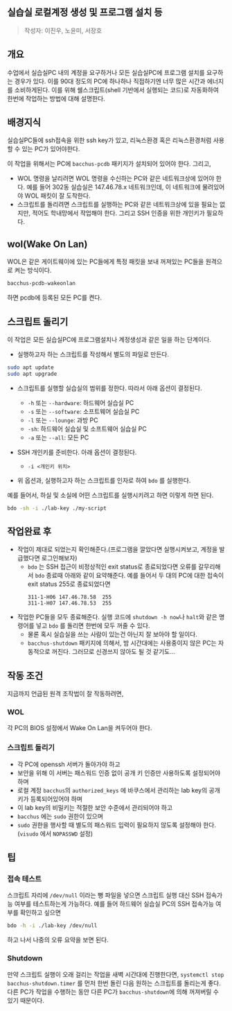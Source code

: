 실습실 로컬계정 생성 및 프로그램 설치 등
---

> 작성자: 이진우, 노윤미, 서장호

## 개요

수업에서 실습실PC 내의 계정을 요구하거나 모든 실습실PC에 프로그램 설치를 요구하는 경우가 있다.
이를 90대 정도의 PC에 하나하나 직접하기엔 너무 많은 시간과 에너지를 소비하게된다.
이를 위해 쉘스크립트(shell 기반에서 실행되는 코드)로 자동화하여 한번에 작업하는 방법에 대해 설명한다.

## 배경지식

실습실PC들에 ssh접속을 위한 ssh key가 있고, 
리눅스환경 혹은 리눅스환경처럼 사용할 수 있는 PC가 있어야한다.

이 작업을 위해서는 PC에 `bacchus-pcdb` 패키지가 설치되어 있어야 한다. 그리고,

* WOL 명령을 날리려면 WOL 명령을 수신하는 PC와 같은 네트워크상에 있어야 한다. 예를 들어 302동 실습실은 147.46.78.x 네트워크인데, 이 네트워크에 물려있어야 WOL 패킷이 잘 도착한다.
* 스크립트를 돌리려면 스크립트를 실행하는 PC와 같은 네트워크상에 있을 필요는 없지만, 적어도 학내망에서 작업해야 한다. 그리고 SSH 인증을 위한 개인키가 필요하다.

## wol(Wake On Lan)

WOL은 같은 게이트웨이에 있는 PC들에게 특정 패킷을 보내 꺼져있는 PC들을 원격으로 켜는 방식이다.

```bash
bacchus-pcdb-wakeonlan
```

하면 pcdb에 등록된 모든 PC를 켠다.

## 스크립트 돌리기

이 작업은 모든 실습실PC에 프로그램설치나 계정생성과 같은 일을 하는 단계이다.

* 실행하고자 하는 스크립트를 작성해서 별도의 파일로 만든다.

```bash
sudo apt update
sudo apt upgrade
```
* 스크립트를 실행할 실습실의 범위를 정한다. 따라서 아래 옵션이 결정된다.
  * `-h` 또는 `--hardware`: 하드웨어 실습실 PC
  * `-s` 또는 `--software`: 소프트웨어 실습실 PC
  * `-l` 또는 `--lounge`: 과방 PC
  * `-sh`: 하드웨어 실습실 및 소프트웨어 실습실 PC
  * `-a` 또는 `--all`: 모든 PC

* SSH 개인키를 준비한다. 아래 옵션이 결정된다.
  * `-i <개인키 위치>`

* 위 옵션과, 실행하고자 하는 스크립트를 인자로 하여 `bdo` 를 실행한다.


예를 들어서, 하실 및 소실에 어떤 스크립트를 실행시키려고 하면 이렇게 하면 된다.

```bash
bdo -sh -i ./lab-key ./my-script
```


## 작업완료 후

* 작업이 제대로 되었는지 확인해준다.(프로그램을 깔았다면 실행시켜보고, 계정을 발급했다면 로그인해보자)
  * `bdo` 는 SSH 접근이 비정상적인 exit status로 종료되었다면 오류를 갈무리해서 `bdo` 종료때 아래와 같이 요약해준다. 예를 들어서 두 대의 PC에 대한 접속이 exit status 255로 종료되었다면
      ```
      311-1-H06 147.46.78.58  255
      311-1-H07 147.46.78.53  255
      ```
* 작업한 PC들을 모두 종료해준다. 실행 코드에 `shutdown -h now`나 `halt`와 같은 명령어를 넣고 `bdo` 를 돌리면 한번에 모두 꺼줄 수 있다.
  * 물론 혹시 실습실을 쓰는 사람이 있는건 아닌지 잘 보아야 할 일이다.
  * `bacchus-shutdown` 패키지에 의해서, 밤 시간대에는 사용중이지 않은 PC는 자동적으로 꺼진다. 그러므로 신경쓰지 않아도 될 것 같기도...

## 작동 조건

지금까지 언급된 원격 조작법이 잘 작동하려면,

### WOL

각 PC의 BIOS 설정에서 Wake On Lan을 켜두어야 한다.

### 스크립트 돌리기

* 각 PC에 openssh 서버가 돌아가야 하고
* 보안을 위해 이 서버는 패스워드 인증 없이 공개 키 인증만 사용하도록 설정되어야 하며
* 로컬 계정 `bacchus`의 `authorized_keys` 에 바쿠스에서 관리하는 lab key의 공개키가 등록되어있어야 하며
* 이 lab key의 비밀키는 적절한 보안 수준에서 관리되어야 하고
* `bacchus` 에는 `sudo` 권한이 있으며
* `sudo` 권한을 행사할 때 별도의 패스워드 입력이 필요하지 않도록 설정해야 한다. (`visudo` 에서 `NOPASSWD` 설정)

## 팁

### 접속 테스트

스크립트 자리에 `/dev/null` 이라는 뻥 파일을 넣으면 스크립트 실행 대신 SSH 접속가능 여부를 테스트하는게 가능하다. 예를 들어 하드웨어 실습실 PC의 SSH 접속가능 여부를 확인하고 싶으면

```bash
bdo -h -i ./lab-key /dev/null
```

하고 나서 나중의 오류 요약을 보면 된다.

### Shutdown

만약 스크립트 실행이 오래 걸리는 작업을 새벽 시간대에 진행한다면, `systemctl stop bacchus-shutdown.timer` 를 먼저 한번 돌린 다음 원하는 스크립트를 돌리는게 좋다. 다른 PC가 작업을 수행하는 동안 다른 PC가 `bacchus-shutdown`에 의해 꺼져버릴 수 있기 때문이다.
